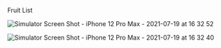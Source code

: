 
Fruit List


![Simulator Screen Shot - iPhone 12 Pro Max - 2021-07-19 at 16 32 52](https://user-images.githubusercontent.com/22477389/126384790-8bfcb18c-efa4-4a6c-a49b-91ddd921de25.png)

![Simulator Screen Shot - iPhone 12 Pro Max - 2021-07-19 at 16 32 40](https://user-images.githubusercontent.com/22477389/126384977-fc733ca0-33a5-4dd0-8316-4893b2db52d3.png)
